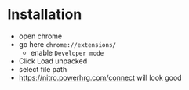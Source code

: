 # Installation

- open chrome
- go here `chrome://extensions/`
  -  enable `Developer mode`
- Click Load unpacked
- select file path
- https://nitro.powerhrg.com/connect will look good 
